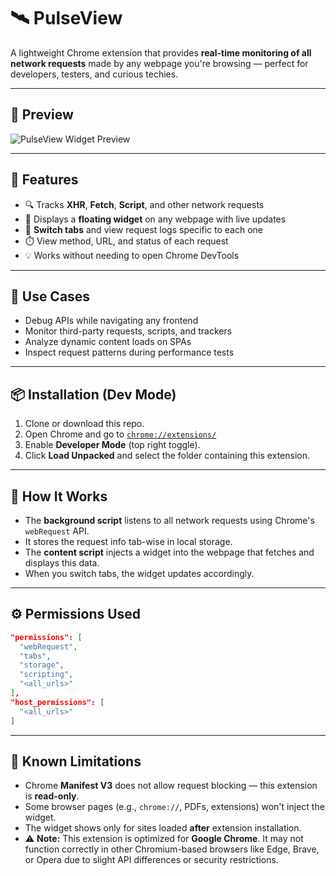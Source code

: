 # 🛰️ PulseView

A lightweight Chrome extension that provides **real-time monitoring of all network requests** made by any webpage you're browsing — perfect for developers, testers, and curious techies.

---

## 📸 Preview

![PulseView Widget Preview](https://github.com/user-attachments/assets/360b1bf8-c632-436c-b701-64b384a9a26d)



---

## 🚀 Features

- 🔍 Tracks **XHR**, **Fetch**, **Script**, and other network requests
- 🧭 Displays a **floating widget** on any webpage with live updates
- 🔄 **Switch tabs** and view request logs specific to each one
- ⏱️ View method, URL, and status of each request
- 💡 Works without needing to open Chrome DevTools

---

## 💼 Use Cases

- Debug APIs while navigating any frontend
- Monitor third-party requests, scripts, and trackers
- Analyze dynamic content loads on SPAs
- Inspect request patterns during performance tests

---

## 📦 Installation (Dev Mode)

1. Clone or download this repo.
2. Open Chrome and go to [`chrome://extensions/`](chrome://extensions/)
3. Enable **Developer Mode** (top right toggle).
4. Click **Load Unpacked** and select the folder containing this extension.

---


## 🧠 How It Works

- The **background script** listens to all network requests using Chrome's `webRequest` API.
- It stores the request info tab-wise in local storage.
- The **content script** injects a widget into the webpage that fetches and displays this data.
- When you switch tabs, the widget updates accordingly.

---

## ⚙️ Permissions Used

```json
"permissions": [
  "webRequest",
  "tabs",
  "storage",
  "scripting",
  "<all_urls>"
],
"host_permissions": [
  "<all_urls>"
]
```
--- 

## 🧪 Known Limitations

- Chrome **Manifest V3** does not allow request blocking — this extension is **read-only**.
- Some browser pages (e.g., `chrome://`, PDFs, extensions) won't inject the widget.
- The widget shows only for sites loaded **after** extension installation.
- ⚠️ **Note:** This extension is optimized for **Google Chrome**. It may not function correctly in other Chromium-based browsers like Edge, Brave, or Opera due to slight API differences or security restrictions.

